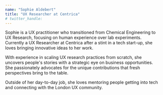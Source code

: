 ```yaml
---
name: "Sophie Aldebert"
title: "UX Researcher at Centrica"
# twitter_handle: 
---
```

Sophie is a UX practitioner who transitioned from Chemical Engineering to UX Research, focusing on human experience over lab experiments. Currently a UX Researcher at Centrica after a stint in a tech start-up, she loves bringing innovative ideas to her work.

With experience in scaling UX research practices from scratch, she uncovers people's stories with a strategic eye on business opportunities. She passionately advocates for the unique contributions that fresh perspectives bring to the table. 

Outside of her day-to-day job, she loves mentoring people getting into tech and connecting with the London UX community. 
